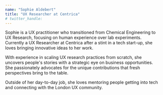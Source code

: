 ```yaml
---
name: "Sophie Aldebert"
title: "UX Researcher at Centrica"
# twitter_handle: 
---
```

Sophie is a UX practitioner who transitioned from Chemical Engineering to UX Research, focusing on human experience over lab experiments. Currently a UX Researcher at Centrica after a stint in a tech start-up, she loves bringing innovative ideas to her work.

With experience in scaling UX research practices from scratch, she uncovers people's stories with a strategic eye on business opportunities. She passionately advocates for the unique contributions that fresh perspectives bring to the table. 

Outside of her day-to-day job, she loves mentoring people getting into tech and connecting with the London UX community. 
